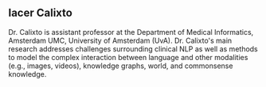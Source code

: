 ## Iacer Calixto

Dr. Calixto is assistant professor at the Department of Medical Informatics, Amsterdam UMC, University of Amsterdam (UvA).
Dr. Calixto's main research addresses challenges surrounding clinical NLP as well as methods to model the complex interaction between language and other modalities (e.g., images, videos), knowledge graphs, world, and commonsense knowledge.

